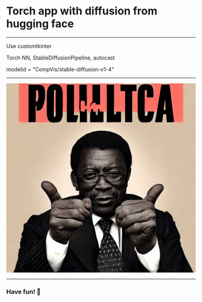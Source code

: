 # Torch app with diffusion from hugging face
____
Use customtkinter

Torch NN, StableDiffusionPipeline, autocast

modelid = "CompVis/stable-diffusion-v1-4"
_____
![img](generateimage.png)
_____

### Have fun! 🤍
